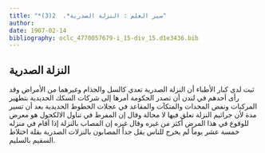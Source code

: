 ```yaml
---
title: "*سير العلم : النزلة الصدرية*.  2(3)"
author: 
date: 1907-02-14
bibliography: oclc_4770057679-i_15-div_15.d1e3436.bib
---
```




##  النزلة الصدرية 


 ثبت لدى كبار الأطباء أن النزلة الصدرية تعدي كالسل والجذام وغيرهما من الأمراض وقد رأى أحدهم في لندن أن تصدر الحكومة أمرها إلى شركات السكك الحديدية بتطهير المركبات ونفض المخدات والمتكآت والمقاعد في عجلات الخطوط الحديدية بعد أن تسير مدة لأن جراثيم النزلة تعلق فيها لا محالة وقال إن المفرط في تناول الالكحول هو معرض للوقوع في هذا المرض أكثر من غيره وقال غيره إن المصاب بالنزلة إذا أقام في منزله  خمسة  عشر  يوماً لم يخرج للناس يقل جداً المصابون بالنزلات الصدرية بقلة اختلاط السقيم بالسليم. 

